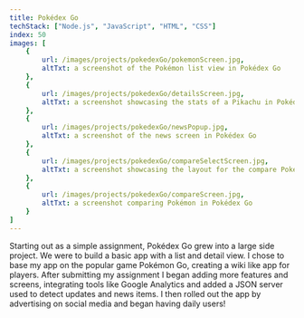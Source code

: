 ```yaml
---
title: Pokédex Go
techStack: ["Node.js", "JavaScript", "HTML", "CSS"]
index: 50
images: [
    {
        url: /images/projects/pokedexGo/pokemonScreen.jpg,
        altTxt: a screenshot of the Pokémon list view in Pokédex Go
    },
    {
        url: /images/projects/pokedexGo/detailsScreen.jpg,
        altTxt: a screenshot showcasing the stats of a Pikachu in Pokédex Go
    },
    {
        url: /images/projects/pokedexGo/newsPopup.jpg,
        altTxt: a screenshot of the news screen in Pokédex Go
    },
    {
        url: /images/projects/pokedexGo/compareSelectScreen.jpg,
        altTxt: a screenshot showcasing the layout for the compare Pokémon selection screen in in Pokédex Go
    },
    {
        url: /images/projects/pokedexGo/compareScreen.jpg,
        altTxt: a screenshot comparing Pokémon in Pokédex Go
    }
]
---
```

 
Starting out as a simple assignment, Pokédex Go grew into a large side project. We were to build a basic app with a list and detail view. I chose to base my app on the popular game Pokémon Go, creating a wiki like app for players. After submitting my assignment I began adding more features and screens, integrating tools like Google Analytics and added a JSON server used to detect updates and news items. I then rolled out the app by advertising on social media and began having daily users!